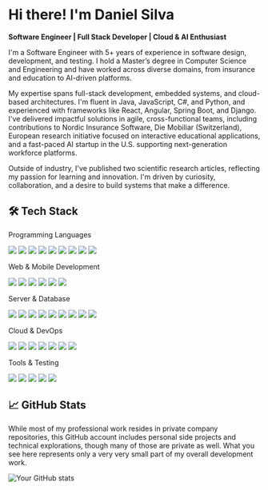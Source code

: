 # Hi there! I'm Daniel Silva
**Software Engineer | Full Stack Developer | Cloud & AI Enthusiast**

I'm a Software Engineer with 5+ years of experience in software design, development, and testing. I hold a Master’s degree in Computer Science and Engineering and have worked across diverse domains, from insurance and education to AI-driven platforms.

My expertise spans full-stack development, embedded systems, and cloud-based architectures. I'm fluent in Java, JavaScript, C#, and Python, and experienced with frameworks like React, Angular, Spring Boot, and Django. I've delivered impactful solutions in agile, cross-functional teams, including contributions to Nordic Insurance Software, Die Mobiliar (Switzerland), European research initiative focused on interactive educational applications, and a fast-paced AI startup in the U.S. supporting next-generation workforce platforms.

Outside of industry, I've published two scientific research articles, reflecting my passion for learning and innovation. I'm driven by curiosity, collaboration, and a desire to build systems that make a difference.

## 🛠️ Tech Stack
Programming Languages
<p align="left"> <img src="https://img.shields.io/badge/Java-007396?style=for-the-badge&logo=java&logoColor=white" /> <img src="https://img.shields.io/badge/JavaScript-F7DF1E?style=for-the-badge&logo=javascript&logoColor=black" /> <img src="https://img.shields.io/badge/TypeScript-3178C6?style=for-the-badge&logo=typescript&logoColor=white" /> <img src="https://img.shields.io/badge/Python-3776AB?style=for-the-badge&logo=python&logoColor=white" /> <img src="https://img.shields.io/badge/C%23-239120?style=for-the-badge&logo=csharp&logoColor=white" /> <img src="https://img.shields.io/badge/C-A8B9CC?style=for-the-badge&logo=c&logoColor=white" /> <img src="https://img.shields.io/badge/Kotlin-7F52FF?style=for-the-badge&logo=kotlin&logoColor=white" /> <img src="https://img.shields.io/badge/HTML5-E34F26?style=for-the-badge&logo=html5&logoColor=white" /> <img src="https://img.shields.io/badge/CSS3-1572B6?style=for-the-badge&logo=css3&logoColor=white" /> </p>
Web & Mobile Development
<p align="left"> <img src="https://img.shields.io/badge/React-61DAFB?style=for-the-badge&logo=react&logoColor=black" /> <img src="https://img.shields.io/badge/Angular-DD0031?style=for-the-badge&logo=angular&logoColor=white" /> <img src="https://img.shields.io/badge/Bootstrap-7952B3?style=for-the-badge&logo=bootstrap&logoColor=white" /> <img src="https://img.shields.io/badge/Redux-764ABC?style=for-the-badge&logo=redux&logoColor=white" /> <img src="https://img.shields.io/badge/React_Native-20232A?style=for-the-badge&logo=react&logoColor=61DAFB" /> <img src="https://img.shields.io/badge/Android_Studio-3DDC84?style=for-the-badge&logo=android-studio&logoColor=white" /> </p>
Server & Database
<p align="left"> <img src="https://img.shields.io/badge/Spring_Boot-6DB33F?style=for-the-badge&logo=spring-boot&logoColor=white" /> <img src="https://img.shields.io/badge/Django-092E20?style=for-the-badge&logo=django&logoColor=white" /> <img src="https://img.shields.io/badge/Jersey-0061A8?style=for-the-badge&logoColor=white" /> <img src="https://img.shields.io/badge/MySQL-4479A1?style=for-the-badge&logo=mysql&logoColor=white" /> <img src="https://img.shields.io/badge/MongoDB-47A248?style=for-the-badge&logo=mongodb&logoColor=white" /> <img src="https://img.shields.io/badge/Oracle-F80000?style=for-the-badge&logo=oracle&logoColor=white" /> <img src="https://img.shields.io/badge/Microsoft_SQL_Server-CC2927?style=for-the-badge&logo=microsoft-sql-server&logoColor=white" /> <img src="https://img.shields.io/badge/GraphQL-E10098?style=for-the-badge&logo=graphql&logoColor=white" /> <img src="https://img.shields.io/badge/Redis-DC382D?style=for-the-badge&logo=redis&logoColor=white" /> </p>
Cloud & DevOps
<p align="left"> <img src="https://img.shields.io/badge/AWS-232F3E?style=for-the-badge&logo=amazon-aws&logoColor=white" /> <img src="https://img.shields.io/badge/Azure-0078D4?style=for-the-badge&logo=microsoft-azure&logoColor=white" /> <img src="https://img.shields.io/badge/GCP-4285F4?style=for-the-badge&logo=google-cloud&logoColor=white" /> <img src="https://img.shields.io/badge/Docker-2496ED?style=for-the-badge&logo=docker&logoColor=white" /> <img src="https://img.shields.io/badge/Jenkins-D24939?style=for-the-badge&logo=jenkins&logoColor=white" /> <img src="https://img.shields.io/badge/Git-F05032?style=for-the-badge&logo=git&logoColor=white" /> <img src="https://img.shields.io/badge/Node.js-339933?style=for-the-badge&logo=nodedotjs&logoColor=white" /> </p>
Tools & Testing
<p align="left"> <img src="https://img.shields.io/badge/JUnit-25A162?style=for-the-badge&logo=universal&logoColor=white" /> <img src="https://img.shields.io/badge/Jest-C21325?style=for-the-badge&logo=jest&logoColor=white" /> <img src="https://img.shields.io/badge/LaTeX-008080?style=for-the-badge&logo=latex&logoColor=white" /> <img src="https://img.shields.io/badge/Bash-4EAA25?style=for-the-badge&logo=gnubash&logoColor=white" /> <img src="https://img.shields.io/badge/Jira-0052CC?style=for-the-badge&logo=jira&logoColor=white" /> </p>



## 📈 GitHub Stats

While most of my professional work resides in private company repositories, this GitHub account includes personal side projects and technical explorations, though many of those are private as well. What you see here represents only a very very small part of my overall development work.
<!--
[![YourName's GitHub stats](https://github-readme-stats.vercel.app/api?username=dpsilvaa97)](https://github.com/dpsilvaa97/github-readme-stats)
<img src="https://github-readme-stats.vercel.app/api?username=dpsilvaa97&count_private=true&theme=radical&show_icons=true" />
[![Top Langs](https://github-readme-stats.vercel.app/api/top-langs/?username=dpsilvaa97)](https://github.com/dpsilvaa97/github-readme-stats)
<img src=https://github-readme-stats.vercel.app/api/top-langs/?username=dpsilvaa97&layout=compact />
-->
![Your GitHub stats](https://github-readme-stats.vercel.app/api?username=dpsilvaa97&show_icons=true&theme=github_dark)



